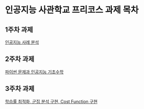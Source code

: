 # 인공지능 사관학교 프리코스 과제 목차

## 1주차 과제
[인공지능 사례 분석](https://github.com/SeongMinKin/aischool/blob/master/1%EC%A3%BC%EC%B0%A8%20%EA%B3%BC%EC%A0%9C.ipynb)

## 2주차 과제
[파이썬 문제과 인공지능 기초수학](https://nbviewer.jupyter.org/github/SeongMinKin/aischool/blob/master/2%E1%84%8C%E1%85%AE%E1%84%8E%E1%85%A1%20%E1%84%80%E1%85%AA%E1%84%8C%E1%85%A6.ipynb)

## 3주차 과제
[학습률 최적화, 군집 분석 구현, Cost Function 구현](https://github.com/SeongMinKin/aischool/blob/master/3%EC%A3%BC%EC%B0%A8_%EA%B3%BC%EC%A0%9C.ipynb)
